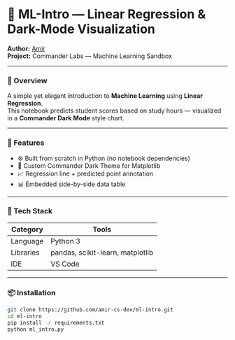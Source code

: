 # 🧠 ML-Intro — Linear Regression & Dark-Mode Visualization

**Author:** [Amir](https://github.com/amir-cs-dev)  
**Project:** Commander Labs — Machine Learning Sandbox  

---

### 🚀 Overview
A simple yet elegant introduction to **Machine Learning** using **Linear Regression**.  
This notebook predicts student scores based on study hours — visualized in a **Commander Dark Mode** style chart.

---

### 🧩 Features
- ⚙️ Built from scratch in Python (no notebook dependencies)  
- 🌙 Custom Commander Dark Theme for Matplotlib  
- 📈 Regression line + predicted point annotation  
- 📊 Embedded side-by-side data table  

---

### 🧠 Tech Stack
| Category | Tools |
|-----------|-------|
| Language | Python 3 |
| Libraries | pandas, scikit-learn, matplotlib |
| IDE | VS Code |

---

### 📦 Installation
```bash
git clone https://github.com/amir-cs-dev/ml-intro.git
cd ml-intro
pip install -r requirements.txt
python ml_intro.py

